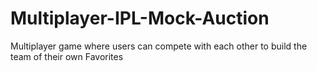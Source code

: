 # Multiplayer-IPL-Mock-Auction
Multiplayer game where users can compete with each other to build the team of their own Favorites  
